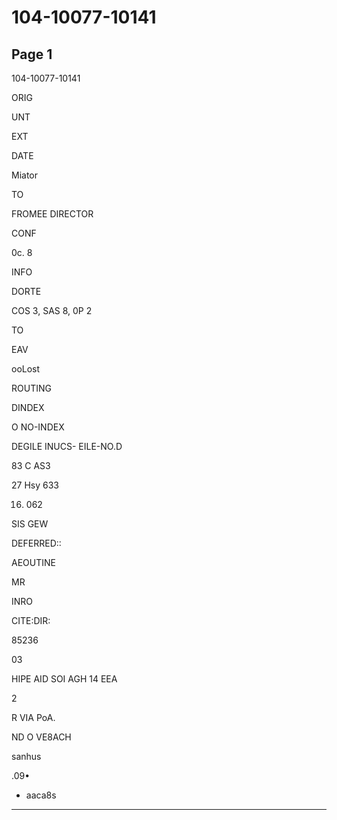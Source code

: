 # 104-10077-10141

## Page 1

104-10077-10141

ORIG

UNT

EXT

DATE

Miator

TO

FROMEE DIRECTOR

CONF

0c. 8

INFO

DORTE

COS 3, SAS 8, 0P 2

TO

EAV

ooLost

ROUTING

DINDEX

O NO-INDEX

DEGILE INUCS- EILE-NO.D

83 C AS3

27 Hsy 633

16. 062

SIS GEW

DEFERRED::

AEOUTINE

MR

INRO

CITE:DIR:

85236

03

HIPE AID SOI AGH 14 EEA

2

R VIA PoA.

ND O VE8ACH

sanhus

.09•

- aaca8s

---

